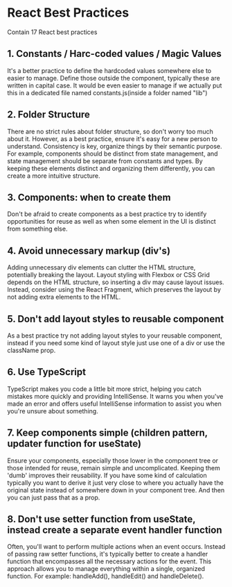 # React Best Practices

Contain 17 React best practices


## 1. Constants / Harc-coded values / Magic Values

It's a better practice to define the hardcoded values somewhere else to easier to manage. Define those outside the component, typically these are written in capital case. It would be even easier to manage if we actually put this in a dedicated file named constants.js(inside a folder named "lib")

## 2. Folder Structure

There are no strict rules about folder structure, so don't worry too much about it. However, as a best practice, ensure it's easy for a new person to understand. Consistency is key, organize things by their semantic purpose. For example, components should be distinct from state management, and state management should be separate from constants and types. By keeping these elements distinct and organizing them differently, you can create a more intuitive structure.

## 3. Components: when to create them

Don't be afraid to create components as a best practice try to identify opportunities for reuse as well as when some element in the UI is distinct from something else.

## 4. Avoid unnecessary markup (div's)

Adding unnecessary div elements can clutter the HTML structure, potentially breaking the layout. Layout styling with Flexbox or CSS Grid depends on the HTML structure, so inserting a div may cause layout issues. Instead, consider using the React Fragment, which preserves the layout by not adding extra elements to the HTML.

## 5. Don't add layout styles to reusable component

As a best practice try not adding layout styles to your reusable component, instead if you need some kind of layout style just use one of a div or use the className prop.

## 6. Use TypeScript

TypeScript makes you code a little bit more strict, helping you catch mistakes more quickly and providing IntelliSense. It warns you when you've made an error and offers useful IntelliSense information to assist you when you're unsure about something.

## 7. Keep components simple (children pattern, updater function for useState)

Ensure your components, especially those lower in the component tree or those intended for reuse, remain simple and uncomplicated. Keeping them 'dumb' improves their reusability. If you have some kind of calculation typically you want to derive it just very close to where you actually have the original state instead of somewhere down in your component tree. And then you can just pass that as a prop.

## 8. Don't use setter function from useState, instead create a separate event handler function

Often, you'll want to perform multiple actions when an event occurs. Instead of passing raw setter functions, it's typically better to create a handler function that encompasses all the necessary actions for the event. This approach allows you to manage everything within a single, organized function. For example: handleAdd(), handleEdit() and handleDelete().

